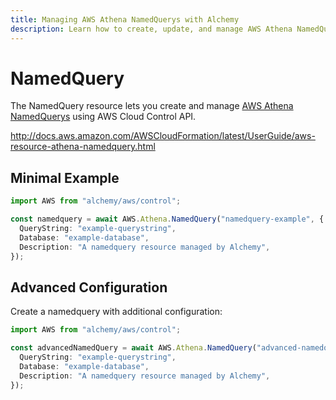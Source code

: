 ```yaml
---
title: Managing AWS Athena NamedQuerys with Alchemy
description: Learn how to create, update, and manage AWS Athena NamedQuerys using Alchemy Cloud Control.
---
```


# NamedQuery

The NamedQuery resource lets you create and manage [AWS Athena NamedQuerys](https://docs.aws.amazon.com/athena/latest/userguide/) using AWS Cloud Control API.

http://docs.aws.amazon.com/AWSCloudFormation/latest/UserGuide/aws-resource-athena-namedquery.html

## Minimal Example

```ts
import AWS from "alchemy/aws/control";

const namedquery = await AWS.Athena.NamedQuery("namedquery-example", {
  QueryString: "example-querystring",
  Database: "example-database",
  Description: "A namedquery resource managed by Alchemy",
});
```

## Advanced Configuration

Create a namedquery with additional configuration:

```ts
import AWS from "alchemy/aws/control";

const advancedNamedQuery = await AWS.Athena.NamedQuery("advanced-namedquery", {
  QueryString: "example-querystring",
  Database: "example-database",
  Description: "A namedquery resource managed by Alchemy",
});
```

